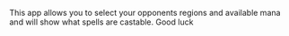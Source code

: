 This app allows you to select your opponents regions and available mana and will show what spells are castable. Good luck